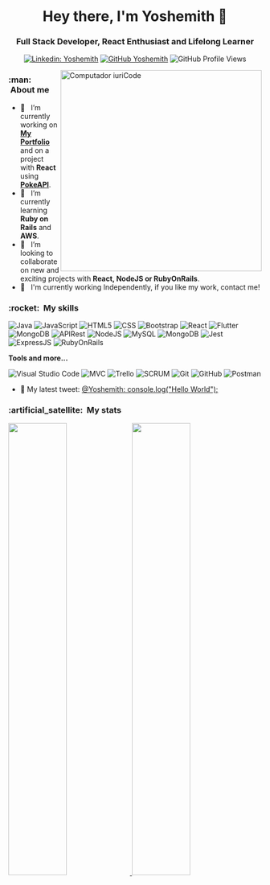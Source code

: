 <h1 align="center">Hey there, I'm Yoshemith 👋</h1>

<h3 align="center">Full Stack Developer, React Enthusiast and Lifelong Learner</h3>

<div align="center">
  
[![Linkedin: Yoshemith](https://img.shields.io/badge/-Yoshemith-blue?style=flat-square&logo=Linkedin&logoColor=white&link=https://www.linkedin.com/in/yoshemith/)](https://www.linkedin.com/in/yoshemith/)
[![GitHub Yoshemith]( https://img.shields.io/github/followers/Yoshemith?label=follow&style=social)](https://github.com/Yoshemith/)
![GitHub Profile Views](https://komarev.com/ghpvc/?username=Yoshemith&color=006bed)

</div>

<img src="https://raw.githubusercontent.com/MicaelliMedeiros/micaellimedeiros/master/image/computer-illustration.png" min-width="400px" max-width="400px" width="400px" align="right" alt="Computador iuriCode">

<h3> :man: &nbsp;About me </h3>

- 🔭 &nbsp; I’m currently working on <a href="https://www.yoshemith.com">**My Portfolio**</a> and on a project with **React** using <a href="https://pokeapi.co/">**PokeAPI**</a>.
- 🌱 &nbsp; I’m currently learning **Ruby on Rails** and **AWS**.
- 👯 &nbsp; I’m looking to collaborate on new and exciting projects with **React, NodeJS or RubyOnRails**.
- 💼 &nbsp; I'm currently working Independently, if you like my work, contact me!

<!-- 
- 🤔 I’m looking for help with ...
- 💬 Ask me about ...
- 📫 How to reach me: ...
- 😄 Pronouns: ...
- ⚡ Fun fact: ...
-->

<h3> :rocket: &nbsp;My skills </h3>

  ![Java](https://img.shields.io/badge/-Java-333333?style=flat&logo=Java&logoColor=007396)
  ![JavaScript](https://img.shields.io/badge/-JavaScript-333333?style=flat&logo=javascript)
  ![HTML5](https://img.shields.io/badge/-HTML5-333333?style=flat&logo=HTML5)
  ![CSS](https://img.shields.io/badge/-CSS-333333?style=flat&logo=CSS3&logoColor=1572B6)
  ![Bootstrap](https://img.shields.io/badge/-Bootstrap-333333?style=flat&logo=bootstrap)
  ![React](https://img.shields.io/badge/-React-333333?style=flat&logo=react)
  ![Flutter](https://img.shields.io/badge/-Flutter-333333?style=flat&logo=Flutter)
  ![MongoDB](https://img.shields.io/badge/-PHP-333333?style=flat&logo=php)
  ![APIRest](https://img.shields.io/badge/-APIRest-333333?style=flat&logo=api)
  ![NodeJS](https://img.shields.io/badge/-NodeJS-333333?style=flat&logo=node.js)
  ![MySQL](https://img.shields.io/badge/-MySQL-333333?style=flat&logo=mysql)
  ![MongoDB](https://img.shields.io/badge/-MongoDB-333333?style=flat&logo=mongodb)
  ![Jest](https://img.shields.io/badge/-Jest-333333?style=flat&logo=jest)
  ![ExpressJS](https://img.shields.io/badge/-ExpressJS-333333?style=flat&logo=express)
  ![RubyOnRails](https://img.shields.io/badge/-RubyOnRails-333333?style=flat&logo=rubyonrails)

**Tools and more...**

  ![Visual Studio Code](https://img.shields.io/badge/-Visual%20Studio%20Code-333333?style=flat&logo=visual-studio-code&logoColor=007ACC)
  ![MVC](https://img.shields.io/badge/-MVC-333333?style=flat&logo=mvc)
  ![Trello](https://img.shields.io/badge/-Trello-333333?style=flat&logo=trello&logoColor=007ACC)
  ![SCRUM](https://img.shields.io/badge/-SCRUM-333333?style=flat&logo=scrumalliance)
  ![Git](https://img.shields.io/badge/-Git-333333?style=flat&logo=git)
  ![GitHub](https://img.shields.io/badge/-GitHub-333333?style=flat&logo=github)
  ![Postman](https://img.shields.io/badge/-Postman-333333?style=flat&logo=postman)

- 💬 My latest tweet: [@Yoshemith: console.log("Hello World");](https://twitter.com/Yoshemith/status/1456032893965324296)

<h3> :artificial_satellite: &nbsp;My stats</h3>

<a href="https://github.com/Yoshemith">
  <img width="48%" src="https://github-readme-stats.vercel.app/api?username=Yoshemith&theme=tokyonight&count_private=true&show_icons=true" />
</a>
<a href="https://github.com/Yoshemith">
  <img width="48%" src="https://github-readme-streak-stats.herokuapp.com/?user=Yoshemith&theme=tokyonight" />
</a>
